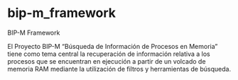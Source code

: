 # bip-m_framework
BIP-M Framework

El Proyecto BIP-M “Búsqueda de Información de Procesos en Memoria” 
tiene como tema central la recuperación de información relativa a 
los procesos que se encuentran en ejecución a partir de un volcado 
de memoria RAM mediante la utilización de filtros y herramientas de búsqueda.
